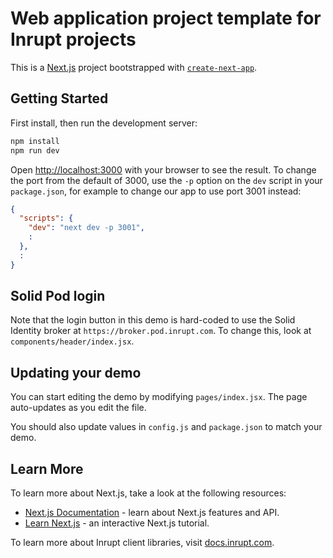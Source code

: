 # Web application project template for Inrupt projects

This is a [Next.js](https://nextjs.org/) project bootstrapped with [`create-next-app`](https://github.com/vercel/next.js/tree/canary/packages/create-next-app).

## Getting Started

First install, then run the development server:

```bash
npm install
npm run dev
```

Open [http://localhost:3000](http://localhost:3000) with your browser to see the result. To change the
port from the default of 3000, use the `-p` option on the `dev` script in your `package.json`, for
example to change our app to use port 3001 instead:
```json
{
  "scripts": {
    "dev": "next dev -p 3001",
    :
  },
  :
}
```

## Solid Pod login

Note that the login button in this demo is hard-coded to use the Solid Identity broker at
`https://broker.pod.inrupt.com`. To change this, look at `components/header/index.jsx`.

## Updating your demo

You can start editing the demo by modifying `pages/index.jsx`. The page auto-updates as you edit the file.

You should also update values in `config.js` and `package.json` to match your demo.

## Learn More

To learn more about Next.js, take a look at the following resources:

- [Next.js Documentation](https://nextjs.org/docs) - learn about Next.js features and API.
- [Learn Next.js](https://nextjs.org/learn) - an interactive Next.js tutorial.


To learn more about Inrupt client libraries, visit [docs.inrupt.com](https://docs.inrupt.com/).
